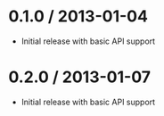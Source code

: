 0.1.0 / 2013-01-04
==================

  * Initial release with basic API support

0.2.0 / 2013-01-07
==================

  * Initial release with basic API support